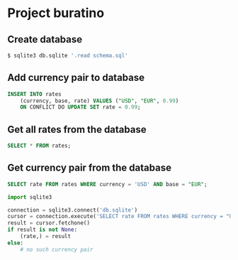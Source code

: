 # Project buratino

## Create database

```sh
$ sqlite3 db.sqlite '.read schema.sql'
```

## Add currency pair to database

```sql
INSERT INTO rates
    (currency, base, rate) VALUES ("USD", "EUR", 0.99)
    ON CONFLICT DO UPDATE SET rate = 0.99;
```

## Get all rates from the database

```sql
SELECT * FROM rates;
```

## Get currency pair from the database

```sql
SELECT rate FROM rates WHERE currency = 'USD' AND base = "EUR";
```

```py
import sqlite3

connection = sqlite3.connect('db.sqlite')
cursor = connection.execute('SELECT rate FROM rates WHERE currency = "USD" AND base = "EUR";')
result = cursor.fetchone()
if result is not None:
    (rate,) = result
else:
    # no such currency pair
```

